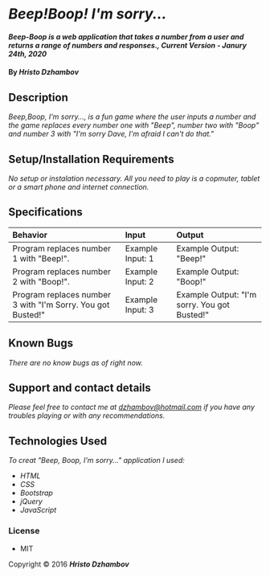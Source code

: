 # _Beep!Boop! I'm sorry..._

#### _Beep-Boop is a web application that takes a number from a user and returns a range of numbers and responses., Current Version - Janury 24th, 2020_

#### By _**Hristo Dzhambov**_

## Description

_Beep,Boop, I'm sorry..., is a fun game where the user inputs a number and the game replaces every number one with "Beep", number two with "Boop" and number 3 with "I'm sorry Dave, I'm afraid I can't do that."_

## Setup/Installation Requirements

_No setup or instalation necessary. All you need to play is a copmuter, tablet or a smart phone and internet connection._

## Specifications

| Behavior | Input | Output |
|:---------|:------|:-------|
| Program replaces number 1 with "Beep!". | Example Input: 1 | Example Output: "Beep!" |
| Program replaces number 2 with "Boop!". | Example Input: 2 | Example Output: "Boop!" |
| Program replaces number 3 with "I'm Sorry. You got Busted!" | Example Input: 3 | Example Output: "I'm sorry. You got Busted!" |


## Known Bugs

_There are no know bugs as of right now._

## Support and contact details

_Please feel free to contact me at dzhambov@hotmail.com if you have any troubles playing or with any recommendations._

## Technologies Used

_To creat "Beep, Boop, I'm sorry..." application I used:_
* _HTML_
* _CSS_
* _Bootstrap_
* _jQuery_
* _JavaScript_

### License

* MIT

Copyright &copy; 2016 **_Hristo Dzhambov_**
